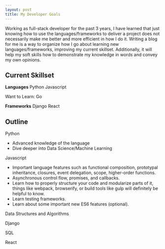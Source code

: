 ```yaml
---
layout: post
title: My Developer Goals
---
```


Working as full-stack developer for the past 3 years, I have learned that just knowing how to use the languages/frameworks to deliver a project does not necessarily make me better and more efficient in how I do it. Writing a blog for me is a way to organize how I go about learning new languages/frameworks, improving my current skillset. Additionally, it will help my soft skills how to demonstrate my knowledge in words and convey my own opinions.

## Current Skillset

**Languages** 
Python
Javascript

Want to Learn: Go

**Frameworks** 
Django
React

## Outline

Python
- Advanced knowledge of the language
- Dive deeper into Data Science/Machine Learning

Javascript
 - Important language features such as functional composition, prototypal inheritance, closures, event delegation, scope, higher-order functions.
 -  Asynchronous control flow, promises, and callbacks.
 - Learn how to properly structure your code and modularize parts of it, things like webpack, browserify, or build tools like gulp will definitely be helpful to know.
 - Learn testing frameworks.
 - Learn about some important new ES6 features (optional).

Data Structures and Algorithms

Django

SQL

React